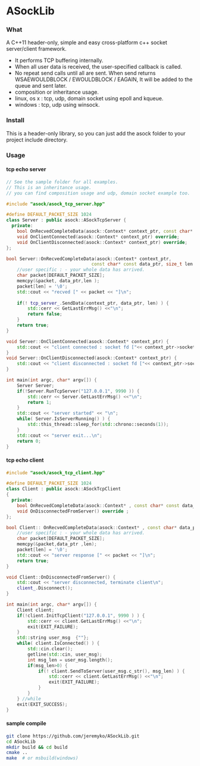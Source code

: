# ASockLib 

### What 

A C++11 header-only, simple and easy cross-platform c++ socket server/client framework. 

- It performs TCP buffering internally.
- When all user data is received, the user-specified callback is called. 
- No repeat send calls until all are sent. When send returns WSAEWOULDBLOCK / EWOULDBLOCK / EAGAIN, It will be added to the queue and sent later.
- composition or inheritance usage.
- linux, os x : tcp, udp, domain socket using epoll and kqueue.
- windows : tcp, udp using winsock.


### Install 

This is a header-only library, so you can just add the asock folder to your project include directory.

### Usage 

#### tcp echo server 


```cpp
// See the sample folder for all examples.  
// This is an inheritance usage.  
// you can find composition usage and udp, domain socket example too.

#include "asock/asock_tcp_server.hpp"

#define DEFAULT_PACKET_SIZE 1024
class Server : public asock::ASockTcpServer {
  private:
    bool OnRecvedCompleteData(asock::Context* context_ptr, const char* const data_ptr, size_t len ) override;
    void OnClientConnected(asock::Context* context_ptr) override;
    void OnClientDisconnected(asock::Context* context_ptr) override; 
};

bool Server::OnRecvedCompleteData(asock::Context* context_ptr, 
                                const char* const data_ptr, size_t len ) {
    //user specific : - your whole data has arrived.
    char packet[DEFAULT_PACKET_SIZE];
    memcpy(&packet, data_ptr,len );
    packet[len] = '\0';
    std::cout << "recved [" << packet << "]\n";
    
    if(! tcp_server_.SendData(context_ptr, data_ptr, len) ) {
        std::cerr << GetLastErrMsg() <<"\n"; 
        return false;
    }
    return true;
}

void Server::OnClientConnected(asock::Context* context_ptr) {
    std::cout << "client connected : socket fd ["<< context_ptr->socket <<"]\n";
}
void Server::OnClientDisconnected(asock::Context* context_ptr) {
    std::cout << "client disconnected : socket fd ["<< context_ptr->socket <<"]\n";
}

int main(int argc, char* argv[]) {
    Server Server; 
    if(!Server.RunTcpServer("127.0.0.1", 9990 )) {
        std::cerr << Server.GetLastErrMsg() <<"\n"; 
        return 1;
    }
    std::cout << "server started" << "\n";
    while( Server.IsServerRunning() ) {
		std::this_thread::sleep_for(std::chrono::seconds(1));
    }
    std::cout << "server exit...\n";
    return 0;
}

```

#### tcp echo client

```cpp
#include "asock/asock_tcp_client.hpp"

#define DEFAULT_PACKET_SIZE 1024
class Client : public asock::ASockTcpClient
{
  private:
    bool OnRecvedCompleteData(asock::Context* , const char* const data_ptr, size_t len) override; 
    void OnDisconnectedFromServer() override ; 
};

bool Client:: OnRecvedCompleteData(asock::Context* , const char* data_ptr, size_t len) {
    //user specific : - your whole data has arrived.
    char packet[DEFAULT_PACKET_SIZE];
    memcpy(&packet,data_ptr ,len);
    packet[len] = '\0';
    std::cout << "server response [" << packet << "]\n";
    return true;
}

void Client::OnDisconnectedFromServer() {
    std::cout << "server disconnected, terminate client\n";
    client_.Disconnect();
}

int main(int argc, char* argv[]) {
    Client client;
    if(!client.InitTcpClient("127.0.0.1", 9990 ) ) {
        std::cerr << client.GetLastErrMsg() <<"\n"; 
        exit(EXIT_FAILURE);
    }
    std::string user_msg  {""}; 
    while( client.IsConnected() ) {
        std::cin.clear();
        getline(std::cin, user_msg); 
        int msg_len = user_msg.length();
        if(msg_len>0) {
            if(! client.SendToServer(user_msg.c_str(), msg_len) ) {
                std::cerr << client.GetLastErrMsg() <<"\n"; 
                exit(EXIT_FAILURE);
            }
        }
    } //while
    exit(EXIT_SUCCESS);
}
```

#### sample compile

```sh
git clone https://github.com/jeremyko/ASockLib.git
cd ASockLib
mkdir build && cd build 
cmake ..
make  # or msbuild(windows)
```

